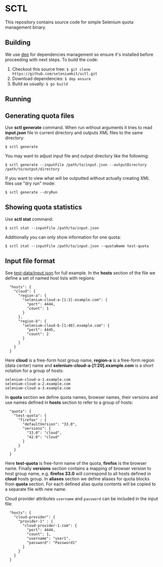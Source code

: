 # SCTL
This repository contains source code for simple Selenium quota management binary.

## Building
We use [dep](https://github.com/golang/dep) for dependencies management so ensure it's installed before proceeding with next steps. To build the code:

1. Checkout this source tree: ```$ git clone https://github.com/seleniumkit/sctl.git```
2. Download dependencies: ```$ dep ensure```
3. Build as usually: ```$ go build```

## Running
## Generating quota files
Use **sctl generate** command. When run without arguments it tries to read **input.json** file in current directory and outputs XML files to the same directory:
```
$ sctl generate
```
You may want to adjust input file and output directory like the following:
```
$ sctl generate --inputFile /path/to/input.json --outputDirectory /path/to/output/directory
```
If you want to view what will be outputted without actually creating XML files use "dry run" mode:
```
$ sctl generate --dryRun
```

## Showing quota statistics
Use **sctl stat** command:
```
$ sctl stat --inputFile /path/to/input.json
```
Additionally you can only show information for one quota:
```
$ sctl stat --inputFile /path/to/input.json --quotaName test-quota
```

## Input file format
See [test-data/input.json](test-data/input.json) for full example. In the **hosts** section of the file we define a set of named host lists with regions:
```
  "hosts": {
    "cloud": {
      "region-a": {
        "selenium-cloud-a-[1:3].example.com": {
          "port": 4444,
          "count": 1
        }
      },
      "region-b": {
        "selenium-cloud-b-[1:40].example.com": {
          "port": 4445,
          "count": 2
        }
      }
    }
  }
```
Here **cloud** is a free-form host group name, **region-a** is a free-form region (data center) name and **selenium-cloud-a-[1:20].example.com** is a short notation for a group of hosts:
```
selenium-cloud-a-1.example.com
selenium-cloud-a-2.example.com
selenium-cloud-a-3.example.com
```
In **quota** section we define quota names, browser names, their versions and use names defined in **hosts** section to refer to a group of hosts:
```
  "quota": {
    "test-quota": {
      "firefox" : {
        "defaultVersion": "33.0",
        "versions": {
          "33.0": "cloud",
          "42.0": "cloud"
        }
      }
    }
  }
```
Here **test-quota** is free-form name of the quota, **firefox** is the browser name. Finally **versions** section contains a mapping of browser version to host group name, e.g. **firefox 33.0** will correspond to all hosts defined in **cloud** hosts group.
In **aliases** section we define aliases for quota blocks from **quota** section. For each defined alias quota contents will be copied to a separate file with new name.

Cloud provider attributes `username` and `password` can be included in the input file:
```
  "hosts": {
    "cloud-provider": {
      "provider-1" : {
        "cloud-provider-1.com": {
          "port": 4444,
          "count": 1,
          "username": "user1",
          "password": "Password1"
        }
      }
    }
  }
```
